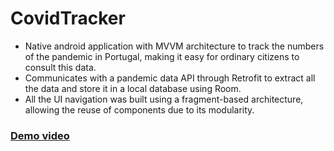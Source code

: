 # CovidTracker

* Native android application with MVVM architecture to track the numbers of the pandemic in Portugal, making it easy for ordinary citizens to consult this data.
* Communicates with a pandemic data API through Retrofit to extract all the data and store it in a local database using Room.
* All the UI navigation was built using a fragment-based architecture, allowing the reuse of components due to its modularity.

### [Demo video](https://www.youtube.com/watch?v=FP6YkDfH7fU&ab)


